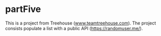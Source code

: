 # partFive
This is a project from Treehouse (www.teamtreehouse.com).
The project consists populate a list with a public API (https://randomuser.me/).



